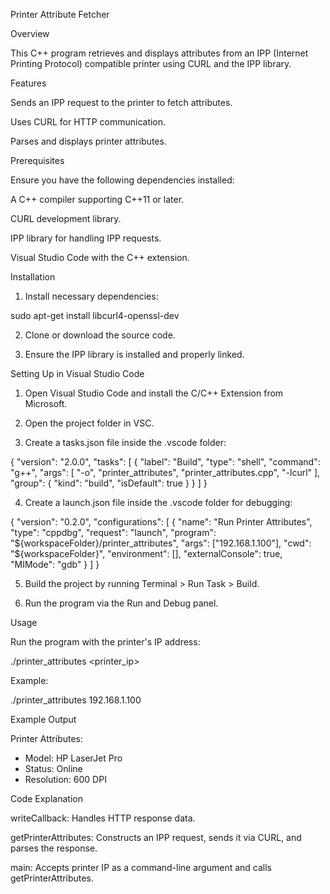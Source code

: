 Printer Attribute Fetcher

Overview

This C++ program retrieves and displays attributes from an IPP (Internet Printing Protocol) compatible printer using CURL and the IPP library.

Features

Sends an IPP request to the printer to fetch attributes.

Uses CURL for HTTP communication.

Parses and displays printer attributes.


Prerequisites

Ensure you have the following dependencies installed:

A C++ compiler supporting C++11 or later.

CURL development library.

IPP library for handling IPP requests.

Visual Studio Code with the C++ extension.


Installation

1. Install necessary dependencies:

sudo apt-get install libcurl4-openssl-dev


2. Clone or download the source code.


3. Ensure the IPP library is installed and properly linked.



Setting Up in Visual Studio Code

1. Open Visual Studio Code and install the C/C++ Extension from Microsoft.


2. Open the project folder in VSC.


3. Create a tasks.json file inside the .vscode folder:

{
    "version": "2.0.0",
    "tasks": [
        {
            "label": "Build",
            "type": "shell",
            "command": "g++",
            "args": [
                "-o", "printer_attributes",
                "printer_attributes.cpp",
                "-lcurl"
            ],
            "group": {
                "kind": "build",
                "isDefault": true
            }
        }
    ]
}


4. Create a launch.json file inside the .vscode folder for debugging:

{
    "version": "0.2.0",
    "configurations": [
        {
            "name": "Run Printer Attributes",
            "type": "cppdbg",
            "request": "launch",
            "program": "${workspaceFolder}/printer_attributes",
            "args": ["192.168.1.100"],
            "cwd": "${workspaceFolder}",
            "environment": [],
            "externalConsole": true,
            "MIMode": "gdb"
        }
    ]
}


5. Build the project by running Terminal > Run Task > Build.


6. Run the program via the Run and Debug panel.


Usage

Run the program with the printer's IP address:

./printer_attributes <printer_ip>

Example:

./printer_attributes 192.168.1.100

Example Output

Printer Attributes:
- Model: HP LaserJet Pro
- Status: Online
- Resolution: 600 DPI


Code Explanation

writeCallback: Handles HTTP response data.

getPrinterAttributes: Constructs an IPP request, sends it via CURL, and parses the response.

main: Accepts printer IP as a command-line argument and calls getPrinterAttributes.




